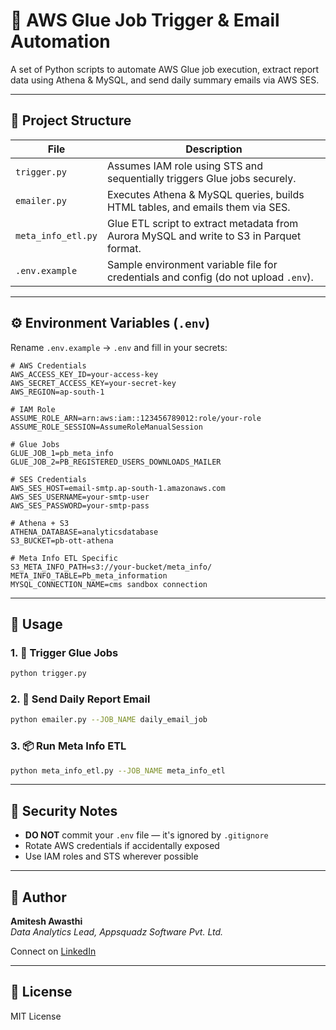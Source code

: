 # 🔁 AWS Glue Job Trigger & Email Automation

A set of Python scripts to automate AWS Glue job execution, extract report data using Athena & MySQL, and send daily summary emails via AWS SES.

---

## 📁 Project Structure

| File | Description |
|------|-------------|
| `trigger.py` | Assumes IAM role using STS and sequentially triggers Glue jobs securely. |
| `emailer.py` | Executes Athena & MySQL queries, builds HTML tables, and emails them via SES. |
| `meta_info_etl.py` | Glue ETL script to extract metadata from Aurora MySQL and write to S3 in Parquet format. |
| `.env.example` | Sample environment variable file for credentials and config (do not upload `.env`). |

---

## ⚙️ Environment Variables (`.env`)

Rename `.env.example` → `.env` and fill in your secrets:

```env
# AWS Credentials
AWS_ACCESS_KEY_ID=your-access-key
AWS_SECRET_ACCESS_KEY=your-secret-key
AWS_REGION=ap-south-1

# IAM Role
ASSUME_ROLE_ARN=arn:aws:iam::123456789012:role/your-role
ASSUME_ROLE_SESSION=AssumeRoleManualSession

# Glue Jobs
GLUE_JOB_1=pb_meta_info
GLUE_JOB_2=PB_REGISTERED_USERS_DOWNLOADS_MAILER

# SES Credentials
AWS_SES_HOST=email-smtp.ap-south-1.amazonaws.com
AWS_SES_USERNAME=your-smtp-user
AWS_SES_PASSWORD=your-smtp-pass

# Athena + S3
ATHENA_DATABASE=analyticsdatabase
S3_BUCKET=pb-ott-athena

# Meta Info ETL Specific
S3_META_INFO_PATH=s3://your-bucket/meta_info/
META_INFO_TABLE=Pb_meta_information
MYSQL_CONNECTION_NAME=cms sandbox connection
```

---

## 🚀 Usage

### 1. 🔁 Trigger Glue Jobs
```bash
python trigger.py
```

### 2. 📧 Send Daily Report Email
```bash
python emailer.py --JOB_NAME daily_email_job
```

### 3. 📦 Run Meta Info ETL
```bash
python meta_info_etl.py --JOB_NAME meta_info_etl
```

---

## 🔐 Security Notes
- **DO NOT** commit your `.env` file — it's ignored by `.gitignore`
- Rotate AWS credentials if accidentally exposed
- Use IAM roles and STS wherever possible

---

## 🙌 Author
**Amitesh Awasthi**  
*Data Analytics Lead, Appsquadz Software Pvt. Ltd.*

Connect on [LinkedIn](https://www.linkedin.com/in/amitesh-awasthi-7aa278228/)

---

## 📄 License
MIT License
